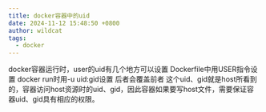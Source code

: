 ```yaml
---
title: docker容器中的uid
date: 2024-11-12 15:48:50 +0800
author: wildcat
tags:
  - docker
---
```

docker容器运行时，user的uid有几个地方可以设置
Dockerfile中用USER指令设置
docker run时用-u uid:gid设置
后者会覆盖前者
这个uid、gid就是host所看到的，容器访问host资源时的uid、gid，因此容器如果要写host文件，需要保证容器uid、gid具有相应的权限。

